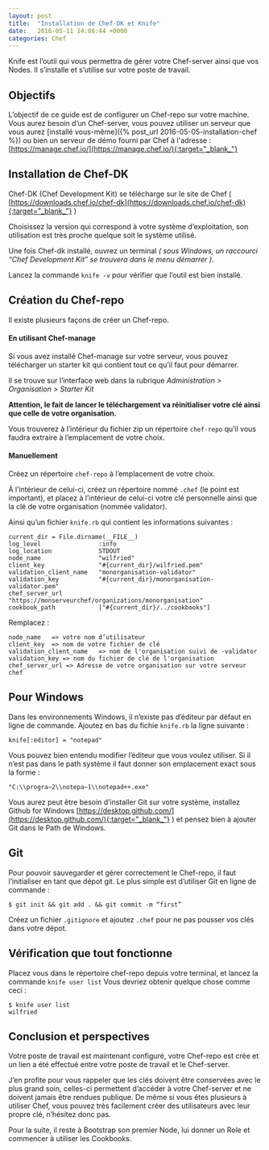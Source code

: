 ```yaml
---
layout: post
title:  "Installation de Chef-DK et Knife"
date:   2016-05-11 14:08:44 +0000
categories: Chef
---
```


Knife est l’outil qui vous permettra de  gérer votre Chef-server ainsi que vos Nodes. Il s’installe et s’utilise sur votre poste de travail.

## Objectifs
L’objectif de ce guide est de configurer un Chef-repo sur votre machine. Vous aurez besoin d’un Chef-server, vous pouvez utiliser un serveur que vous aurez [installé vous-même]({% post_url 2016-05-05-installation-chef %}) ou bien un serveur de démo fourni par Chef à l'adresse :  [https://manage.chef.io/](https://manage.chef.io/){:target="_blank_"}

## Installation de Chef-DK
Chef-DK (Chef Development Kit) se télécharge sur le site de Chef ( [https://downloads.chef.io/chef-dk](https://downloads.chef.io/chef-dk){:target="_blank_"} )

Choisissez la version qui correspond à votre système d’exploitation, son utilisation est très proche quelque soit le système utilisé.

Une fois Chef-dk installé, ouvrez un terminal _( sous Windows, un raccourci “Chef Development Kit” se trouvera dans le menu démarrer )_.

Lancez la commande ```knife -v``` pour vérifier que l’outil est bien installé.

## Création du Chef-repo
Il existe plusieurs façons de créer un Chef-repo.

#### En utilisant Chef-manage
Si vous avez installé Chef-manage sur votre serveur, vous pouvez télécharger un starter kit qui contient tout ce qu’il faut pour démarrer.

Il se trouve sur l’interface web dans la rubrique _Administration > Organisation > Starter Kit_

__Attention, le fait de lancer le téléchargement va réinitialiser votre clé ainsi que celle de votre organisation.__

Vous trouverez à l’intérieur du fichier zip un répertoire ```chef-repo``` qu’il vous faudra extraire à l’emplacement de votre choix.

#### Manuellement
Créez un répertoire ```chef-repo``` à l’emplacement de votre choix.

À l’intérieur de celui-ci, créez un répertoire nommé ```.chef``` (le point est important), et placez à l’intérieur de celui-ci votre clé personnelle ainsi que la clé de votre organisation (nommée validator).

Ainsi qu’un fichier ```knife.rb``` qui contient les informations suivantes :

```
current_dir = File.dirname(__FILE__)
log_level                :info
log_location             STDOUT
node_name                "wilfried"
client_key               "#{current_dir}/wilfried.pem"
validation_client_name   "monorganisation-validator"
validation_key           "#{current_dir}/monorganisation-validator.pem"
chef_server_url          "https://monserveurchef/organizations/monorganisation"
cookbook_path            ["#{current_dir}/../cookbooks"]
```
Remplacez  :

```
node_name   => votre nom d’utilisateur
client_key  => nom de votre fichier de clé
validation_client_name   => nom de l'organisation suivi de -validator
validation_key => nom du fichier de clé de l'organisation
chef_server_url => Adresse de votre organisation sur votre serveur chef
```

## Pour Windows
Dans les environnements Windows, il n’existe pas d’éditeur par défaut en ligne de commande.
Ajoutez en bas du fichie ```knife.rb``` la ligne suivante :

```
knife[:editor] = "notepad"
```

Vous pouvez bien entendu modifier l’éditeur que vous voulez utiliser. Si il n’est pas dans le path système il faut donner son emplacement exact sous la forme :

```
"C:\\progra~2\\notepa~1\\notepad++.exe"
```

Vous aurez peut être besoin d’installer Git sur votre système, installez Github for Windows [https://desktop.github.com/](https://desktop.github.com/){:target="_blank_"} ) et pensez bien à ajouter Git dans le Path de Windows.

## Git
Pour pouvoir sauvegarder et gérer correctement le Chef-repo, il faut l’initialiser en tant que dépot git. Le plus simple est d’utiliser Git en ligne de commande :

```
$ git init && git add . && git commit -m “first”
```

Créez un fichier ```.gitignore``` et ajoutez ```.chef``` pour ne pas pousser vos clés dans votre dépot.

## Vérification que tout fonctionne
Placez vous dans le répertoire chef-repo depuis votre terminal, et lancez la commande ```knife user list```
Vous devriez obtenir quelque chose comme ceci :

```
$ knife user list
wilfried
```

## Conclusion et perspectives
Votre poste de travail est maintenant configuré, votre Chef-repo est crée et un lien a été effectué entre votre poste de travail et le Chef-server.

J’en profite pour vous rappeler que les clés doivent être conservées avec le plus grand soin, celles-ci permettent d’accéder à votre Chef-server et ne doivent jamais être rendues publique. De même si vous êtes plusieurs à utiliser Chef, vous pouvez très facilement créer des utilisateurs avec leur propre clé, n’hésitez donc pas.

Pour la suite, il reste à Bootstrap son premier Node, lui donner un Role et commencer à utiliser les Cookbooks.
